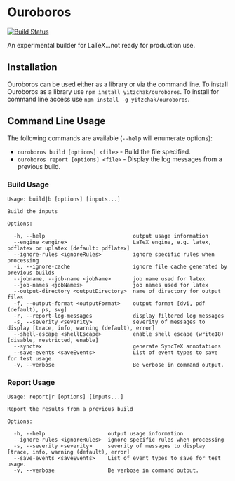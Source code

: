 # Ouroboros
[![Build Status][travis svg]][travis]

An experimental builder for LaTeX...not ready for production use.

[travis]: https://travis-ci.org/yitzchak/ouroboros
[travis svg]: https://travis-ci.org/yitzchak/ouroboros.svg?branch=master

## Installation

Ouroboros can be used either as a library or via the command line.
To install Ouroboros as a library use `npm install yitzchak/ouroboros`. To
install for command line access use `npm install -g yitzchak/ouroboros`.

## Command Line Usage

The following commands are available (`--help` will enumerate options):

- `ouroboros build [options] <file>` - Build the file specified.
- `ouroboros report [options] <file>` - Display the log messages from a previous
  build.

### Build Usage

```
Usage: build|b [options] [inputs...]

Build the inputs

Options:

  -h, --help                            output usage information
  --engine <engine>                     LaTeX engine, e.g. latex, pdflatex or uplatex [default: pdflatex]
  --ignore-rules <ignoreRules>          ignore specific rules when processing
  -i, --ignore-cache                    ignore file cache generated by previous builds
  --jobname, --job-name <jobName>       job name used for latex
  --job-names <jobNames>                job names used for latex
  --output-directory <outputDirectory>  name of directory for output files
  -f, --output-format <outputFormat>    output format [dvi, pdf (default), ps, svg]
  -r, --report-log-messages             display filtered log messages
  -s, --severity <severity>             severity of messages to display [trace, info, warning (default), error]
  --shell-escape <shellEscape>          enable shell escape (write18) [disable, restricted, enable]
  --synctex                             generate SyncTeX annotations
  --save-events <saveEvents>            List of event types to save for test usage.
  -v, --verbose                         Be verbose in command output.
```

### Report Usage

```
Usage: report|r [options] [inputs...]

Report the results from a previous build

Options:

  -h, --help                    output usage information
  --ignore-rules <ignoreRules>  ignore specific rules when processing
  -s, --severity <severity>     severity of messages to display [trace, info, warning (default), error]
  --save-events <saveEvents>    List of event types to save for test usage.
  -v, --verbose                 Be verbose in command output.
```
